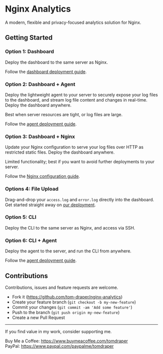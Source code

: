 # Nginx Analytics

A modern, flexible and privacy-focused analytics solution for Nginx.

## Getting Started

### Option 1: Dashboard

Deploy the dashboard to the same server as Nginx.

Follow the <a href="./dashboard/README.md">dashboard deployment guide</a>.

### Option 2: Dashboard + Agent

Deploy the lightweight agent to your server to securely expose your log files to the dashboard, and stream log file content and changes in real-time. Deploy the dashboard anywhere. 

Best when server resources are tight, or log files are large.

Follow the <a href="./agent/README.md">agent deployment guide</a>.

### Option 3: Dashboard + Nginx

Update your Nginx configuration to serve your log files over HTTP as restricted static files. Deploy the dashboard anywhere.

Limited functionality; best if you want to avoid further deployments to your server.

Follow the <a href="./dashboard/nginx/README.md">Nginx configuration guide</a>.

### Options 4: File Upload

Drag-and-drop your `access.log` and `error.log` directly into the dashboard. Get started straight away on <a href="">our deployment</a>.

### Option 5: CLI

Deploy the CLI to the same server as Nginx, and access via SSH.

### Option 6: CLI + Agent 

Deploy the agent to the server, and run the CLI from anywhere.

Follow the <a href="./agent/README.md">agent deployment guide</a>.

## Contributions

Contributions, issues and feature requests are welcome.

- Fork it (https://github.com/tom-draper/nginx-analytics)
- Create your feature branch (`git checkout -b my-new-feature`)
- Commit your changes (`git commit -am 'Add some feature'`)
- Push to the branch (`git push origin my-new-feature`)
- Create a new Pull Request

---

If you find value in my work, consider supporting me.

Buy Me a Coffee: https://www.buymeacoffee.com/tomdraper<br>
PayPal: https://www.paypal.com/paypalme/tomdraper

